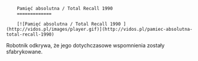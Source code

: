 
        Pamięć absolutna / Total Recall 1990 
        =============
        
        [![Pamięć absolutna / Total Recall 1990 ](http://vidos.pl/images/player.gif)](http://vidos.pl/pamiec-absolutna-total-recall-1990)
        
        
 Robotnik odkrywa, że jego dotychczasowe wspomnienia zostały sfabrykowane. 
    